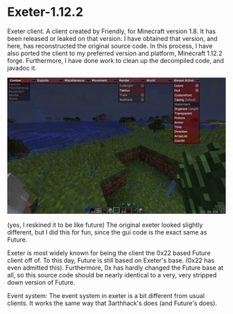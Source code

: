 # Exeter-1.12.2

Exeter client. A client created by Friendly,
for Minecraft version 1.8. It has been released
or leaked on that version. I have obtained
that version, and here, has reconstructed the
original source code. In this process, I have
also ported the client to my preferred version
and platform, Minecraft 1.12.2 forge. Furthermore,
I have done work to clean up the decompiled code,
and javadoc it.

![Demo.png](Demo.png)

(yes, I reskined it to be like future)
The original exeter looked slightly different, but I did this for fun, since the gui code is the exact same as Future.

Exeter is most widely known for being the client the 0x22 based Future client off of.
To this day, Future is still based on Exeter's base. (0x22 has even admitted this). Furthermore, 0x has hardly changed the Future base at all, so this source code should be nearly identical to a very, very stripped down version of Future.

Event system: The event system in exeter is a bit different from usual clients. It works the same way that 3arthhack's does (and Future's does).
